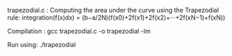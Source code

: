 trapezodial.c : Computing the area under the curve using the Trapezodial rule: 
integration(f(x)dx) = (b−a/2N)(f(x0)+2f(x1)+2f(x2)+···+2f(xN−1)+f(xN))

Compilation :
gcc trapezodial.c -o trapezodial -lm

Run using:
./trapezodial
